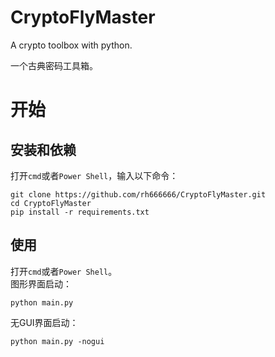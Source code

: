# CryptoFlyMaster
A crypto toolbox with python.  

一个古典密码工具箱。

# 开始
## 安装和依赖
打开`cmd`或者`Power Shell`，输入以下命令：
```shell
git clone https://github.com/rh666666/CryptoFlyMaster.git
cd CryptoFlyMaster
pip install -r requirements.txt
```
## 使用
打开`cmd`或者`Power Shell`。  
图形界面启动：
```shell
python main.py
```
无GUI界面启动：
```shell
python main.py -nogui
```
